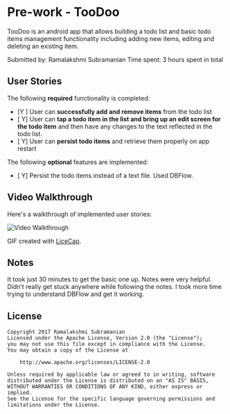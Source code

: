 # Pre-work - TooDoo

TooDoo is an android app that allows building a todo list and basic todo items management functionality including adding new items, editing and deleting an existing item.

Submitted by: Ramalakshmi Subramanian
Time spent: 3 hours spent in total

## User Stories

The following **required** functionality is completed:

* [Y ] User can **successfully add and remove items** from the todo list
* [ Y] User can **tap a todo item in the list and bring up an edit screen for the todo item** and then have any changes to the text reflected in the todo list.
* [ Y] User can **persist todo items** and retrieve them properly on app restart

The following **optional** features are implemented:

* [ Y] Persist the todo items instead of a text file. Used DBFlow.

## Video Walkthrough 

Here's a walkthrough of implemented user stories:

<img src='https://drive.google.com/file/d/0B5nuzrnmpEqkQk1RUVZwaklCZXM/view?usp=sharing' width='' alt='Video Walkthrough' />

GIF created with [LiceCap](http://www.cockos.com/licecap/).

## Notes

It took just 30 minutes to get the basic one up. Notes were very helpful. Didn’t really get stuck anywhere while following the notes. I took more time trying to understand DBFlow and get it working.

## License

    Copyright 2017 Ramalakshmi Subramanian
    Licensed under the Apache License, Version 2.0 (the "License");
    you may not use this file except in compliance with the License.
    You may obtain a copy of the License at

        http://www.apache.org/licenses/LICENSE-2.0

    Unless required by applicable law or agreed to in writing, software
    distributed under the License is distributed on an "AS IS" BASIS,
    WITHOUT WARRANTIES OR CONDITIONS OF ANY KIND, either express or implied.
    See the License for the specific language governing permissions and
    limitations under the License.

